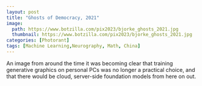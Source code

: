 ```yaml
---
layout: post
title: "Ghosts of Democracy, 2021"
image:
  path: https://www.botzilla.com/pix2023/bjorke_ghosts_2021.jpg
  thumbnail: https://www.botzilla.com/pix2023/bjorke_ghosts_2021.jpg
categories: [Photorant]
tags: [Machine Learning,Neurography, Math, China]
---
```



An image from around the time it was becoming clear that training generative graphics on personal PCs was no longer a practical choice, and that there would be cloud, server-side foundation models from here on out.

